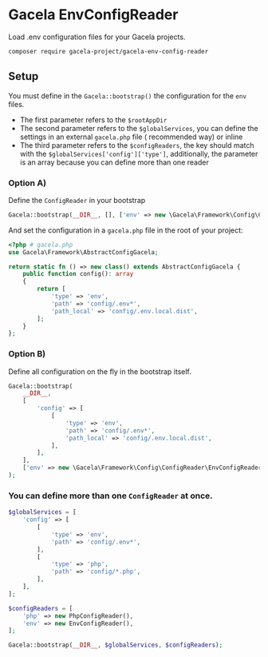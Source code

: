 # Gacela EnvConfigReader

Load .env configuration files for your Gacela projects.

```bash
composer require gacela-project/gacela-env-config-reader
```

## Setup

You must define in the `Gacela::bootstrap()` the configuration for the `env` files.

- The first parameter refers to the `$rootAppDir`
- The second parameter refers to the `$globalServices`, you can define the settings in an external `gacela.php` file (
  recommended way) or inline
- The third parameter refers to the `$configReaders`, the key should match with the `$globalServices['config']['type']`,
  additionally, the parameter is an array because you can define more than one reader

### Option A)

Define the `ConfigReader` in your bootstrap

```php
Gacela::bootstrap(__DIR__, [], ['env' => new \Gacela\Framework\Config\ConfigReader\EnvConfigReader()]);
```

And set the configuration in a `gacela.php` file in the root of your project:

```php
<?php # gacela.php
use Gacela\Framework\AbstractConfigGacela;

return static fn () => new class() extends AbstractConfigGacela {
    public function config(): array
    {
        return [
            'type' => 'env',
            'path' => 'config/.env*',
            'path_local' => 'config/.env.local.dist',
        ];
    }
};
```

### Option B)

Define all configuration on the fly in the bootstrap itself.

```php
Gacela::bootstrap(
    __DIR__,
    [
        'config' => [
            [
                'type' => 'env',
                'path' => 'config/.env*',
                'path_local' => 'config/.env.local.dist',
            ],
        ],
    ],
    ['env' => new \Gacela\Framework\Config\ConfigReader\EnvConfigReader()]
);
```

### You can define more than one `ConfigReader` at once.

```php
$globalServices = [
    'config' => [
        [
            'type' => 'env',
            'path' => 'config/.env*',
        ],
        [
            'type' => 'php',
            'path' => 'config/*.php',
        ],
    ],
];

$configReaders = [
    'php' => new PhpConfigReader(),
    'env' => new EnvConfigReader(),
];

Gacela::bootstrap(__DIR__, $globalServices, $configReaders);
```
